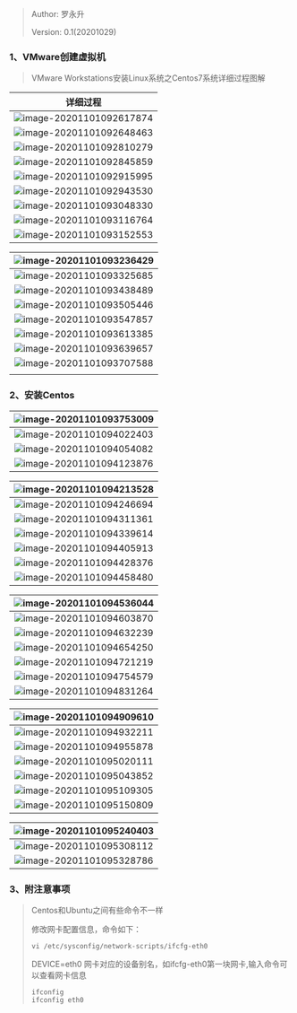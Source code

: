 > Author: 罗永升
>
> Version: 0.1(20201029)



### 1、VMware创建虚拟机

> VMware Workstations安装Linux系统之Centos7系统详细过程图解

|                           详细过程                           |
| :----------------------------------------------------------: |
| ![image-20201101092617874](Typora_images\image-20201101092617874.png) |
| ![image-20201101092648463](Typora_images\image-20201101092648463.png) |
| ![image-20201101092810279](Typora_images\image-20201101092810279.png) |
| ![image-20201101092845859](Typora_images\image-20201101092845859.png) |
| ![image-20201101092915995](Typora_images\image-20201101092915995.png) |
| ![image-20201101092943530](Typora_images\image-20201101092943530.png) |
| ![image-20201101093048330](Typora_images\image-20201101093048330.png) |
| ![image-20201101093116764](Typora_images\image-20201101093116764.png) |
| ![image-20201101093152553](Typora_images\image-20201101093152553.png) |

| ![image-20201101093236429](Typora_images\image-20201101093236429.png) |
| :----------------------------------------------------------: |
| ![image-20201101093325685](Typora_images\image-20201101093325685.png) |
| ![image-20201101093438489](Typora_images\image-20201101093438489.png) |
| ![image-20201101093505446](Typora_images\image-20201101093505446.png) |
| ![image-20201101093547857](Typora_images\image-20201101093547857.png) |
| ![image-20201101093613385](Typora_images\image-20201101093613385.png) |
| ![image-20201101093639657](Typora_images\image-20201101093639657.png) |
| ![image-20201101093707588](Typora_images\image-20201101093707588.png) |
|                                                              |



### 2、安装Centos

| ![image-20201101093753009](Typora_images\image-20201101093753009.png) |
| :----------------------------------------------------------: |
| ![image-20201101094022403](Typora_images\image-20201101094022403.png) |
| ![image-20201101094054082](Typora_images\image-20201101094054082.png) |
| ![image-20201101094123876](Typora_images\image-20201101094123876.png) |

| ![image-20201101094213528](Typora_images\image-20201101094213528.png) |
| :----------------------------------------------------------: |
| ![image-20201101094246694](Typora_images\image-20201101094246694.png) |
| ![image-20201101094311361](Typora_images\image-20201101094311361.png) |
| ![image-20201101094339614](Typora_images\image-20201101094339614.png) |
| ![image-20201101094405913](Typora_images\image-20201101094405913.png) |
| ![image-20201101094428376](Typora_images\image-20201101094428376.png) |
| ![image-20201101094458480](Typora_images\image-20201101094458480.png) |

| ![image-20201101094536044](Typora_images\image-20201101094536044.png) |
| :----------------------------------------------------------: |
| ![image-20201101094603870](Typora_images\image-20201101094603870.png) |
| ![image-20201101094632239](Typora_images\image-20201101094632239.png) |
| ![image-20201101094654250](Typora_images\image-20201101094654250.png) |
| ![image-20201101094721219](Typora_images\image-20201101094721219.png) |
| ![image-20201101094754579](Typora_images\image-20201101094754579.png) |
| ![image-20201101094831264](Typora_images\image-20201101094831264.png) |

| ![image-20201101094909610](Typora_images\image-20201101094909610.png) |
| :----------------------------------------------------------: |
| ![image-20201101094932211](Typora_images\image-20201101094932211.png) |
| ![image-20201101094955878](Typora_images\image-20201101094955878.png) |
| ![image-20201101095020111](Typora_images\image-20201101095020111.png) |
| ![image-20201101095043852](Typora_images\image-20201101095043852.png) |
| ![image-20201101095109305](Typora_images\image-20201101095109305.png) |
| ![image-20201101095150809](Typora_images\image-20201101095150809.png) |

| ![image-20201101095240403](Typora_images\image-20201101095240403.png) |
| :----------------------------------------------------------: |
| ![image-20201101095308112](Typora_images\image-20201101095308112.png) |
| ![image-20201101095328786](Typora_images\image-20201101095328786.png) |

### 3、附注意事项

> Centos和Ubuntu之间有些命令不一样
>
> 修改网卡配置信息，命令如下：
>
> ```shell
> vi /etc/sysconfig/network-scripts/ifcfg-eth0 
> ```
>
> DEVICE=eth0 网卡对应的设备别名，如ifcfg-eth0第一块网卡,输入命令可以查看网卡信息 
>
> ```shell
> ifconfig
> ifconfig eth0
> ```
>
> 